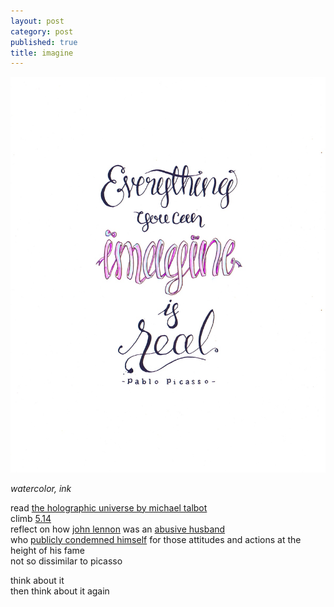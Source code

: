 ```yaml
---
layout: post
category: post
published: true
title: imagine
---
```

![imagine](/media/imagine-1200w.jpeg)
<!--more-->
<span class='date fr'>*watercolor, ink*</span><br>   
  
  
  
read [the holographic universe by michael talbot][1]  
climb [5.14][2]  
reflect on how [john lennon][3] was an [abusive husband][4]  
who [publicly condemned himself][5] for those attitudes and actions at the height of his fame   
not so dissimilar to picasso  
    
think about it  
then think about it again  



[1]:https://www.harpercollins.com/products/the-holographic-universe-michael-talbot?variant=32130731737122/?target=_blank
[2]:https://www.instagram.com/tv/CAV00wej54w/?utm_source=ig_web_copy_link/?target=_blank
[3]:https://www.youtube.com/watch?v=VOgFZfRVaww/?target=_blank
[4]:https://www.vice.com/en/article/ypa9b5/you-dont-have-to-imagine-john-lennon-beat-women-and-childrenits-just-a-fact/?target=_blank
[5]:https://www.bbc.com/culture/article/20201207-how-john-lennon-was-made-into-a-myth/?target=_blank
